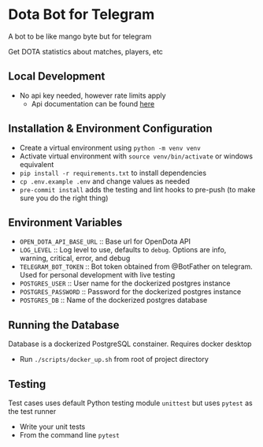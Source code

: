 
# Dota Bot for Telegram

A bot to be like mango byte but for telegram

Get DOTA statistics about matches, players, etc


## Local Development
 - No api key needed, however rate limits apply
   - Api documentation can be found [here](https://docs.opendota.com/#)


## Installation & Environment Configuration 
 - Create a virtual environment using `python -m venv venv`
 - Activate virtual environment with `source venv/bin/activate` or windows equivalent
 - `pip install -r requirements.txt` to install dependencies
 - `cp .env.example .env` and change values as needed
 - `pre-commit install` adds the testing and lint hooks to pre-push (to make sure you do the right thing)

## Environment Variables
 - `OPEN_DOTA_API_BASE_URL` :: Base url for OpenDota API
 - `LOG_LEVEL` :: Log level to use, defaults to `debug`. Options are info, warning, critical, error, and debug
 - `TELEGRAM_BOT_TOKEN` :: Bot token obtained from @BotFather on telegram. Used for personal development with live testing
 - `POSTGRES_USER` :: User name for the dockerized postgres instance
 - `POSTGRES_PASSWORD` :: Password for the dockerized postgres instance
 - `POSTGRES_DB` :: Name of the dockerized postgres database


## Running the Database

Database is a dockerized PostgreSQL constainer. Requires docker desktop
 - Run `./scripts/docker_up.sh` from root of project directory

## Testing
Test cases uses default Python testing module `unittest` but uses `pytest` as the test runner
 - Write your unit tests
 - From the command line `pytest`
